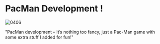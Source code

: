 # PacMan Development !
![0406](https://github.com/user-attachments/assets/0f89decb-d053-4965-acb2-c4bba6f7657c)


"PacMan development – It’s nothing too fancy, just a Pac-Man game with some extra stuff I added for fun!"

